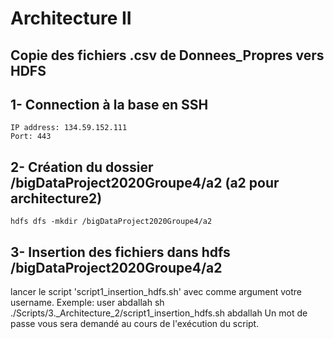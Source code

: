 # Architecture II

## Copie des fichiers .csv de Donnees_Propres vers HDFS

## 1- Connection à la base en SSH
    IP address: 134.59.152.111
    Port: 443
## 2- Création du dossier /bigDataProject2020Groupe4/a2 (a2 pour architecture2)
    hdfs dfs -mkdir /bigDataProject2020Groupe4/a2
## 3- Insertion des fichiers dans hdfs /bigDataProject2020Groupe4/a2
lancer le script 'script1_insertion_hdfs.sh' avec comme argument votre username.
Exemple: user abdallah
    sh ./Scripts/3._Architecture_2/script1_insertion_hdfs.sh abdallah
Un mot de passe vous sera demandé au cours de l'exécution du script.

